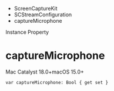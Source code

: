 

- ScreenCaptureKit
- SCStreamConfiguration
-  captureMicrophone 

Instance Property

# captureMicrophone

Mac Catalyst 18.0+macOS 15.0+

``` source
var captureMicrophone: Bool { get set }
```

